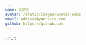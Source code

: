 ```yaml
---
name: 오문영
avatar: /static/images/avatar.webp
email: address@yoursite.com
github: https://github.com
---
```


...-_-;